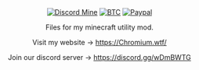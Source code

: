 <center><a href="https://discord.gg/wDmBWTG" rel="nofollow"><img src="https://camo.githubusercontent.com/b6e89069b526a93bdb1a423ba4b67213e89277a9/68747470733a2f2f696d672e736869656c64732e696f2f646973636f72642f3537333935343131303435343336363231343f6c6162656c3d63686174266c6f676f3d646973636f7264266c6f676f436f6c6f723d7768697465267374796c653d666c61742d737175617265" alt="Discord Mine" data-canonical-src="https://img.shields.io/discord/573954110454366214?label=chat&amp;logo=discord&amp;logoColor=white&amp;style=flat-square" style="max-width:100%;"></a>
<a href="https://www.blockchain.com/btc/address/bc1qydz4rlm9sgdg6hyt8a704ugvj8uczmkh3dpzc9" rel="nofollow"><img src="https://camo.githubusercontent.com/93968fe43fa7c15f048faa486ca02e12dd6b6120/68747470733a2f2f696d672e736869656c64732e696f2f62616467652f6274632d636c69636b6d652d7265643f636f6c6f723d663038623136266c6f676f3d626974636f696e267374796c653d666c61742d737175617265" alt="BTC" data-canonical-src="https://img.shields.io/badge/btc-clickme-red?color=f08b16&amp;logo=bitcoin&amp;style=flat-square" style="max-width:100%;"></a>
<a href="https://paypal.me/lucienkkk" rel="nofollow"><img src="https://camo.githubusercontent.com/68fcfedef1fd6de1de5bf99d4f823eed6c932c3c/68747470733a2f2f696d672e736869656c64732e696f2f62616467652f70617970616c2d646f6e6174652d7265643f636f6c6f723d313639626437266c6f676f3d70617970616c267374796c653d666c61742d737175617265" alt="Paypal" data-canonical-src="https://img.shields.io/badge/paypal-donate-red?color=169bd7&amp;logo=paypal&amp;style=flat-square" style="max-width:100%;"></a>

Files for my minecraft utility mod.

Visit my website -> https://Chromium.wtf/

Join our discord server -> https://discord.gg/wDmBWTG

</center>
